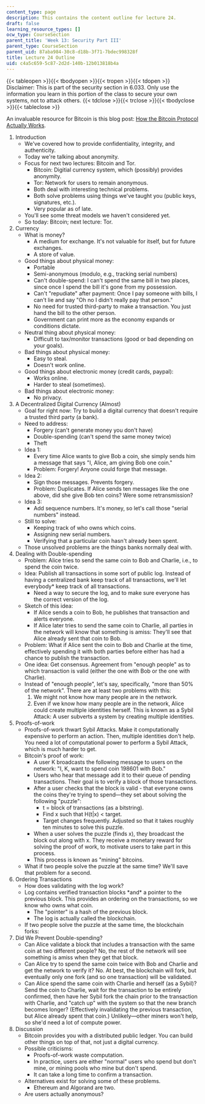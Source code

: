 ```yaml
---
content_type: page
description: This contains the content outline for lecture 24.
draft: false
learning_resource_types: []
ocw_type: CourseSection
parent_title: 'Week 13: Security Part III'
parent_type: CourseSection
parent_uid: 87aba984-30c8-d18b-3f71-7bdec998328f
title: Lecture 24 Outline
uid: c4a5c659-5c87-2d2d-140b-12b013818b4a
---
```

{{< tableopen >}}{{< tbodyopen >}}{{< tropen >}}{{< tdopen >}}
Disclaimer: This is part of the security section in 6.033. Only use the information you learn in this portion of the class to secure your own systems, not to attack others.
{{< tdclose >}}{{< trclose >}}{{< tbodyclose >}}{{< tableclose >}}

An invaluable resource for Bitcoin is this blog post: [How the Bitcoin Protocol Actually Works](http://www.michaelnielsen.org/ddi/how-the-bitcoin-protocol-actually-works/).

1. Introduction   
    - We've covered how to provide confidentiality, integrity, and authenticity.
    - Today we're talking about anonymity.
    - Focus for next two lectures: Bitcoin and Tor.
        - Bitcoin: Digitial currency system, which (possibly) provides anonymity.
        - Tor: Network for users to remain anonymous.
        - Both deal with interesting technical problems.
        - Both solve problems using things we've taught you (public keys, signatures, etc.).
        - Very popular as of late.
    - You'll see some threat models we haven't considered yet.
    - So today: Bitcoin; next lecture: Tor.
2. Currency   
    - What is money?
        - A medium for exchange. It's not valuable for itself, but for future exchanges.
        - A store of value.
    - Good things about physical money:
        - Portable
        - Semi-anonymous (modulo, e.g., tracking serial numbers)
        - Can't double-spend: I can't spend the same bill in two places, since once I spend the bill it's gone from my possession.
        - Can't "repudiate" after payment: Once I pay someone with bills, I can't lie and say "Oh no I didn't really pay that person."
        - No need for trusted third-party to make a transaction. You just hand the bill to the other person.
        - Government can print more as the economy expands or conditions dictate.
    - Neutral thing about physical money:
        - Difficult to tax/monitor transactions (good or bad depending on your goals).
    - Bad things about physical money:
        - Easy to steal.
        - Doesn't work online.
    - Good things about electronic money (credit cards, paypal):
        - Works online.
        - Harder to steal (sometimes).
    - Bad things about electronic money:
        - No privacy.
3. A Decentralized Digital Currency (Almost)   
    - Goal for right now: Try to build a digital currency that doesn't require a trusted third party (a bank).
    - Need to address:
        - Forgery (can't generate money you don't have)
        - Double-spending (can't spend the same money twice)
        - Theft
    - Idea 1:
        - Every time Alice wants to give Bob a coin, she simply sends him a message that says "I, Alice, am giving Bob one coin."
        - Problem: Forgery! Anyone could forge that message.
    - Idea 2:
        - Sign those messages. Prevents forgery.
        - Problem: Duplicates. If Alice sends ten messages like the one above, did she give Bob ten coins? Were some retransmission?
    - Idea 3:
        - Add sequence numbers. It's money, so let's call those "serial numbers" instead.
    - Still to solve:
        - Keeping track of who owns which coins.
        - Assigning new serial numbers.
        - Verifying that a particular coin hasn't already been spent.
    - Those unsolved problems are the things banks normally deal with.
4. Dealing with Double-spending   
    - Problem: Alice tries to send the same coin to Bob and Charlie, i.e., to spend the coin twice.
    - Idea: Publish all transactions in some sort of public log. Instead of having a centralized bank keep track of all transactions, we'll let everybody\* keep track of all transactions.
        - Need a way to secure the log, and to make sure everyone has the correct version of the log.
    - Sketch of this idea:
        - If Alice sends a coin to Bob, he publishes that transaction and alerts everyone.
        - If Alice later tries to send the same coin to Charlie, all parties in the network will know that something is amiss: They'll see that Alice already sent that coin to Bob.
    - Problem: What if Alice sent the coin to Bob and Charlie at the time, effectively spending it with both parties before either has had a chance to publish the transaction.
    - One idea: Get consensus. Agreement from "enough people" as to which transaction is valid (either the one with Bob or the one with Charlie).
    - Instead of "enough people", let's say, specifically, "more than 50% of the network". There are at least two problems with this:
        1. We might not know how many people are in the network.
        2. Even if we know how many people are in the network, Alice could create multiple identities herself. This is known as a Sybil Attack: A user subverts a system by creating multiple identities.
5. Proofs-of-work   
    - Proofs-of-work thwart Sybil Attacks. Make it computationally expensive to perform an action. Then, multiple identities don't help. You need a lot of computational power to perform a Sybil Attack, which is much harder to get.
    - Bitcoin's proof of work:
        - A user K broadcasts the following message to users on the network: "I, K, want to spend coin 198601 with Bob."
        - Users who hear that message add it to their queue of pending transactions. Their goal is to verify a block of those transactions.
        - After a user checks that the block is valid - that everyone owns the coins they're trying to spend—they set about solving the following "puzzle":
            - t = block of transactions (as a bitstring).
            - Find x such that H(t|x) \< target.
            - Target changes frequently. Adjusted so that it takes roughly ten minutes to solve this puzzle.
        - When a user solves the puzzle (finds x), they broadcast the block out along with x. They receive a monetary reward for solving the proof of work, to motivate users to take part in this process.
        - This process is known as "mining" bitcoins.
    - What if two people solve the puzzle at the same time? We'll save that problem for a second.
6. Ordering Transactions   
    - How does validating with the log work?
    - Log contains verified transaction blocks \*and\* a pointer to the previous block. This provides an ordering on the transactions, so we know who owns what coin.
        - The "pointer" is a hash of the previous block.
        - The log is actually called the blockchain.
    - If two people solve the puzzle at the same time, the blockchain forks:
7. Did We Prevent Double-spending?   
    - Can Alice validate a block that includes a transaction with the same coin at two different people? No, the rest of the network will see something is amiss when they get that block.
    - Can Alice try to spend the same coin twice with Bob and Charlie and get the network to verify it? No. At best, the blockchain will fork, but eventually only one fork (and so one transaction) will be validated.
    - Can Alice spend the same coin with Charlie and herself (as a Sybil)? Send the coin to Charlie, wait for the transaction to be entirely confirmed, then have her Sybil fork the chain prior to the transaction with Charlie, and "catch up" with the system so that the new branch becomes longer? (Effectively invalidating the previous transaction, but Alice already spent that coin.) Unlikely—other miners won't help, so she'd need a lot of compute power.
8. Discussion   
    - Bitcoin provides you with a distributed public ledger. You can build other things on top of that, not just a digital currency.
    - Possible criticisms:
        - Proofs-of-work waste computation.
        - In practice, users are either "normal" users who spend but don't mine, or mining pools who mine but don't spend.
        - It can take a long time to confirm a transaction.
    - Alternatives exist for solving some of these problems.
        - Ethereum and Algorand are two.
    - Are users actually anonymous?
